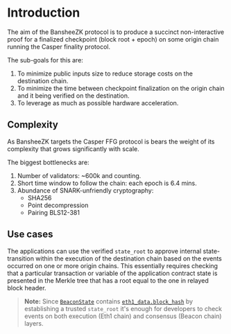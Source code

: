 # Introduction

The aim of the BansheeZK protocol is to produce a succinct non-interactive proof for a finalized checkpoint (block root + epoch) on some origin chain running the Casper finality protocol.

The sub-goals for this are:
1. To minimize public inputs size to reduce storage costs on the destination chain.
2. To minimize the time between checkpoint finalization on the origin chain and it being verified on the destination.
3. To leverage as much as possible hardware acceleration.

## Complexity

As BansheeZK targets the Casper FFG protocol is bears the weight of its complexity that grows significantly with scale. 

The biggest bottlenecks are:
1. Number of validators: ~600k and counting.
2. Short time window to follow the chain: each epoch is 6.4 mins.
3. Abundance of SNARK-unfriendly cryptography:
	- SHA256
	- Point decompression
	- Pairing BLS12-381

## Use cases

The applications can use the verified `state_root` to approve internal state-transition within the execution of the destination chain based on the events occurred on one or more origin chains. This essentially requires checking that a particular transaction or variable of the application contract state is presented in the Merkle tree that has a root equal to the one in relayed block header. 

> **Note:** Since [`BeaconState`](https://eth2book.info/capella/annotated-spec/#beaconstate) contains [`eth1_data.block_hash`](https://eth2book.info/capella/annotated-spec/#eth1data) by establishing a trusted `state_root` it's enough for developers to check events on both execution (Eth1 chain) and consensus (Beacon chain) layers.
